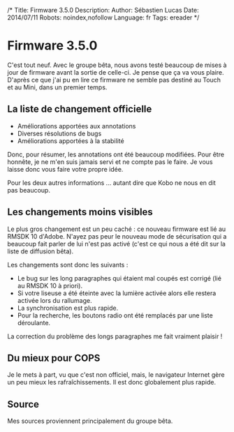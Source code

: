 /*
Title: Firmware 3.5.0
Description: 
Author: Sébastien Lucas
Date: 2014/07/11
Robots: noindex,nofollow
Language: fr
Tags: ereader
*/
# Firmware 3.5.0

C'est tout neuf. Avec le groupe bêta, nous avons testé beaucoup de mises à jour de firmware avant la sortie de celle-ci. Je pense que ça va vous plaire. D'après ce que j'ai pu en lire ce firmware ne semble pas destiné au Touch et au Mini, dans un premier temps.

## La liste de changement officielle

 * Améliorations apportées aux annotations
 * Diverses résolutions de bugs
 * Améliorations apportées à la stabilité

Donc, pour résumer, les annotations ont été beaucoup modifiées. Pour être honnête, je ne m'en suis jamais servi et ne compte pas le faire. Je vous laisse donc vous faire votre propre idée.

Pour les deux autres informations ... autant dire que Kobo ne nous en dit pas beaucoup.

## Les changements moins visibles

Le plus gros changement est un peu caché : ce nouveau firmware est lié au RMSDK 10 d'Adobe. N'ayez pas peur le nouveau mode de sécurisation qui a beaucoup fait parler de lui n'est pas activé (c'est ce qui nous a été dit sur la liste de diffusion bêta).

Les changements sont donc les suivants :
 * Le bug sur les long paragraphes qui étaient mal coupés est corrigé (lié au RMSDK 10 à priori).
 * Si votre liseuse a été éteinte avec la lumière activée alors elle restera activée lors du rallumage.
 * La synchronisation est plus rapide.
 * Pour la recherche, les boutons radio ont été remplacés par une liste déroulante.

La correction du problème des longs paragraphes me fait vraiment plaisir !

## Du mieux pour COPS

Je le mets à part, vu que c'est non officiel, mais, le navigateur Internet gère un peu mieux les rafraîchissements. Il est donc globalement plus rapide.

## Source

Mes sources proviennent principalement du groupe bêta.
